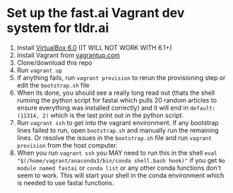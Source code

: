 # Set up the fast.ai Vagrant dev system for tldr.ai

1) Install [VirtualBox 6.0](https://www.virtualbox.org/wiki/Download_Old_Builds_6_0) (IT WILL NOT WORK WITH 6.1+)
2) Install Vagrant from [vagrantup.com](https://www.vagrantup.com/downloads.html)
3) Clone/download this repo
4) Run `vagrant up`
5) If anything fails, run `vagrant provision` to rerun the provisioning step or edit the `bootstrap.sh` file
6) When its done, you should see a really long read out (thats the shell running the python script for fastai which pulls 20 random articles to ensure everything was installed correctly) and it will end in `default: (11314, 2)` which is the last print out in the python script.
7) Run `vagrant ssh` to get into the vagrant environment. If any bootstrap lines failed to run, open `bootstrap.sh` and manually run the remaining lines. Or resolve the issues in the `bootstrap.sh` file and run `vagrant provision` from the host computer.
8) When you run `vagrant ssh` you MAY need to run this in the shell `eval "$(/home/vagrant/anaconda3/bin/conda shell.bash hook)"` if you get `No module named fastai` or `conda list` or any other conda functions don't seem to work. This will start your shell in the conda environment which is needed to use fastai functions.